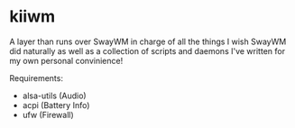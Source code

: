 # kiiwm
A layer than runs over SwayWM in charge of all the things I wish SwayWM did naturally as well as a collection of scripts and daemons I've written for my own personal convinience!

Requirements:
  - alsa-utils (Audio)
  - acpi (Battery Info)
  - ufw (Firewall)
